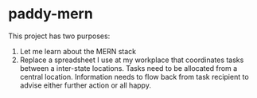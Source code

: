 # paddy-mern

This project has two purposes:
1. Let me learn about the MERN stack
2. Replace a spreadsheet I use at my workplace that coordinates tasks between a inter-state locations. Tasks need to be allocated from a central location. Information needs to flow back from task recipient to advise either further action or all happy.   
